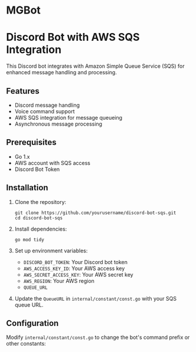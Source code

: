 # MGBot

# Discord Bot with AWS SQS Integration

This Discord bot integrates with Amazon Simple Queue Service (SQS) for enhanced message handling and processing.

## Features

- Discord message handling
- Voice command support
- AWS SQS integration for message queueing
- Asynchronous message processing

## Prerequisites

- Go 1.x
- AWS account with SQS access
- Discord Bot Token

## Installation

1. Clone the repository:
   ```
   git clone https://github.com/yourusername/discord-bot-sqs.git
   cd discord-bot-sqs
   ```

2. Install dependencies:
   ```
   go mod tidy
   ```

3. Set up environment variables:
   - `DISCORD_BOT_TOKEN`: Your Discord bot token
   - `AWS_ACCESS_KEY_ID`: Your AWS access key
   - `AWS_SECRET_ACCESS_KEY`: Your AWS secret key
   - `AWS_REGION`: Your AWS region
   - `QUEUE_URL`

4. Update the `QueueURL` in `internal/constant/const.go` with your SQS queue URL.

## Configuration

Modify `internal/constant/const.go` to change the bot's command prefix or other constants:
